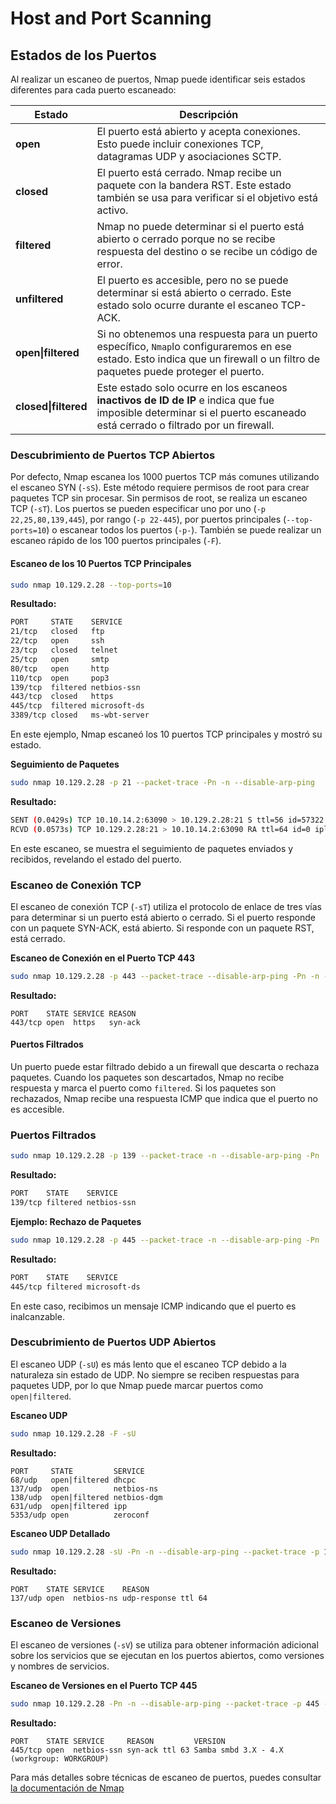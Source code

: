 # Host and Port Scanning

## Estados de los Puertos

Al realizar un escaneo de puertos, Nmap puede identificar seis estados diferentes para cada puerto escaneado:

| Estado               | Descripción                                                                                                                                                                   |
| -------------------- | ----------------------------------------------------------------------------------------------------------------------------------------------------------------------------- |
| **open**             | El puerto está abierto y acepta conexiones. Esto puede incluir conexiones TCP, datagramas UDP y asociaciones SCTP.                                                            |
| **closed**           | El puerto está cerrado. Nmap recibe un paquete con la bandera RST. Este estado también se usa para verificar si el objetivo está activo.                                      |
| **filtered**         | Nmap no puede determinar si el puerto está abierto o cerrado porque no se recibe respuesta del destino o se recibe un código de error.                                        |
| **unfiltered**       | El puerto es accesible, pero no se puede determinar si está abierto o cerrado. Este estado solo ocurre durante el escaneo TCP-ACK.                                            |
| **open\|filtered**   | Si no obtenemos una respuesta para un puerto específico, `Nmap`lo configuraremos en ese estado. Esto indica que un firewall o un filtro de paquetes puede proteger el puerto. |
| **closed\|filtered** | Este estado solo ocurre en los escaneos **inactivos de ID de IP** e indica que fue imposible determinar si el puerto escaneado está cerrado o filtrado por un firewall.       |

### Descubrimiento de Puertos TCP Abiertos

Por defecto, Nmap escanea los 1000 puertos TCP más comunes utilizando el escaneo SYN (`-sS`). Este método requiere permisos de root para crear paquetes TCP sin procesar. Sin permisos de root, se realiza un escaneo TCP (`-sT`). Los puertos se pueden especificar uno por uno (`-p 22,25,80,139,445`), por rango (`-p 22-445`), por puertos principales (`--top-ports=10`) o escanear todos los puertos (`-p-`). También se puede realizar un escaneo rápido de los 100 puertos principales (`-F`).

#### **Escaneo de los 10 Puertos TCP Principales**

```bash
sudo nmap 10.129.2.28 --top-ports=10
```

**Resultado:**

```bash
PORT     STATE    SERVICE
21/tcp   closed   ftp
22/tcp   open     ssh
23/tcp   closed   telnet
25/tcp   open     smtp
80/tcp   open     http
110/tcp  open     pop3
139/tcp  filtered netbios-ssn
443/tcp  closed   https
445/tcp  filtered microsoft-ds
3389/tcp closed   ms-wbt-server
```

En este ejemplo, Nmap escaneó los 10 puertos TCP principales y mostró su estado.

**Seguimiento de Paquetes**

```bash
sudo nmap 10.129.2.28 -p 21 --packet-trace -Pn -n --disable-arp-ping
```

**Resultado:**

```bash
SENT (0.0429s) TCP 10.10.14.2:63090 > 10.129.2.28:21 S ttl=56 id=57322 iplen=44 seq=1699105818 win=1024 <mss 1460>
RCVD (0.0573s) TCP 10.129.2.28:21 > 10.10.14.2:63090 RA ttl=64 id=0 iplen=40 seq=0 win=0
```

En este escaneo, se muestra el seguimiento de paquetes enviados y recibidos, revelando el estado del puerto.

### Escaneo de Conexión TCP

El escaneo de conexión TCP (`-sT`) utiliza el protocolo de enlace de tres vías para determinar si un puerto está abierto o cerrado. Si el puerto responde con un paquete SYN-ACK, está abierto. Si responde con un paquete RST, está cerrado.

**Escaneo de Conexión en el Puerto TCP 443**

```bash
sudo nmap 10.129.2.28 -p 443 --packet-trace --disable-arp-ping -Pn -n --reason -sT
```

**Resultado:**

```arduino
PORT    STATE SERVICE REASON
443/tcp open  https   syn-ack
```

#### Puertos Filtrados

Un puerto puede estar filtrado debido a un firewall que descarta o rechaza paquetes. Cuando los paquetes son descartados, Nmap no recibe respuesta y marca el puerto como `filtered`. Si los paquetes son rechazados, Nmap recibe una respuesta ICMP que indica que el puerto no es accesible.

### **Puertos Filtrados**

```bash
sudo nmap 10.129.2.28 -p 139 --packet-trace -n --disable-arp-ping -Pn
```

**Resultado:**

```bash
PORT    STATE    SERVICE
139/tcp filtered netbios-ssn
```

**Ejemplo: Rechazo de Paquetes**

```bash
sudo nmap 10.129.2.28 -p 445 --packet-trace -n --disable-arp-ping -Pn
```

**Resultado:**

```bash
PORT    STATE    SERVICE
445/tcp filtered microsoft-ds
```

En este caso, recibimos un mensaje ICMP indicando que el puerto es inalcanzable.

### Descubrimiento de Puertos UDP Abiertos

El escaneo UDP (`-sU`) es más lento que el escaneo TCP debido a la naturaleza sin estado de UDP. No siempre se reciben respuestas para paquetes UDP, por lo que Nmap puede marcar puertos como `open|filtered`.

**Escaneo UDP**

```bash
sudo nmap 10.129.2.28 -F -sU
```

**Resultado:**

```arduino
PORT     STATE         SERVICE
68/udp   open|filtered dhcpc
137/udp  open          netbios-ns
138/udp  open|filtered netbios-dgm
631/udp  open|filtered ipp
5353/udp open          zeroconf
```

**Escaneo UDP Detallado**

```bash
sudo nmap 10.129.2.28 -sU -Pn -n --disable-arp-ping --packet-trace -p 137 --reason
```

**Resultado:**

```arduino
PORT    STATE SERVICE    REASON
137/udp open  netbios-ns udp-response ttl 64
```

### Escaneo de Versiones

El escaneo de versiones (`-sV`) se utiliza para obtener información adicional sobre los servicios que se ejecutan en los puertos abiertos, como versiones y nombres de servicios.

**Escaneo de Versiones en el Puerto TCP 445**

```bash
sudo nmap 10.129.2.28 -Pn -n --disable-arp-ping --packet-trace -p 445 --reason -sV
```

**Resultado:**

```arduino
PORT    STATE SERVICE     REASON         VERSION
445/tcp open  netbios-ssn syn-ack ttl 63 Samba smbd 3.X - 4.X (workgroup: WORKGROUP)
```

Para más detalles sobre técnicas de escaneo de puertos, puedes consultar [la documentación de Nmap](https://nmap.org/book/man-port-scanning-techniques.html)
